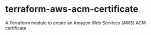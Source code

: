 # terraform-aws-acm-certificate
A Terraform module to create an Amazon Web Services (AWS) ACM certificate
